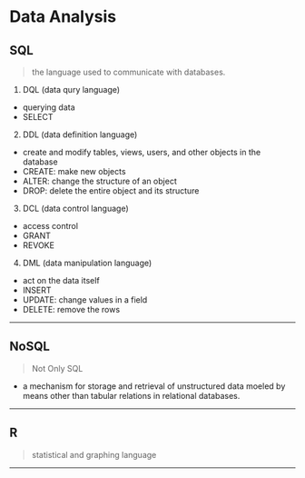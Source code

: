 # Data Analysis

## SQL
> the language used to communicate with databases.
1. DQL (data qury language)
- querying data
- SELECT
2. DDL (data definition language)
- create and modify tables, views, users, and other objects in the database
- CREATE: make new objects
- ALTER: change the structure of an object
- DROP: delete the entire object and its structure
3. DCL (data control language)
- access control
- GRANT
- REVOKE
4. DML (data manipulation language)
- act on the data itself
- INSERT
- UPDATE: change values in a field 
- DELETE: remove the rows

---
## NoSQL
> Not Only SQL
- a mechanism for storage and retrieval of unstructured data moeled by means other than tabular relations in relational databases.

---
## R
> statistical and graphing language

---
